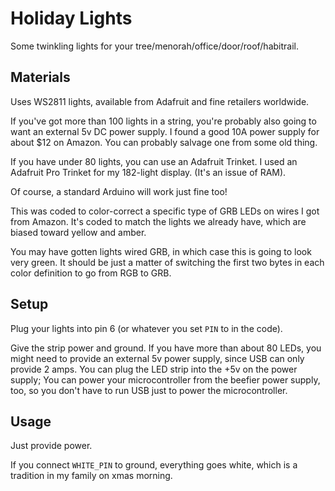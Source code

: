 Holiday Lights
=========

Some twinkling lights for your tree/menorah/office/door/roof/habitrail.


Materials
---------

Uses WS2811 lights, available from Adafruit and fine retailers worldwide.

If you've got more than 100 lights in a string,
you're probably also going to want an external 5v DC power supply.
I found a good 10A power supply for about $12 on Amazon.
You can probably salvage one from some old thing.

If you have under 80 lights, you can use an Adafruit Trinket.
I used an Adafruit Pro Trinket for my 182-light display.
(It's an issue of RAM).

Of course, a standard Arduino will work just fine too!

This was coded to color-correct a specific type of GRB LEDs on wires I got from Amazon.
It's coded to match the lights we already have, which are biased toward yellow and amber.

You may have gotten lights wired GRB, in which case this is going to look very green.
It should be just a matter of switching the first two bytes in each color definition
to go from RGB to GRB.



Setup
-------

Plug your lights into pin 6 (or whatever you set `PIN` to in the code).

Give the strip power and ground.
If you have more than about 80 LEDs, you might need to provide an external
5v power supply, since USB can only provide 2 amps. 
You can plug the LED strip into the +5v on the power supply;
You can power your microcontroller from the beefier power supply, too,
so you don't have to run USB just to power the microcontroller.


Usage
-------

Just provide power.

If you connect `WHITE_PIN` to ground,
everything goes white,
which is a tradition in my family on xmas morning.
